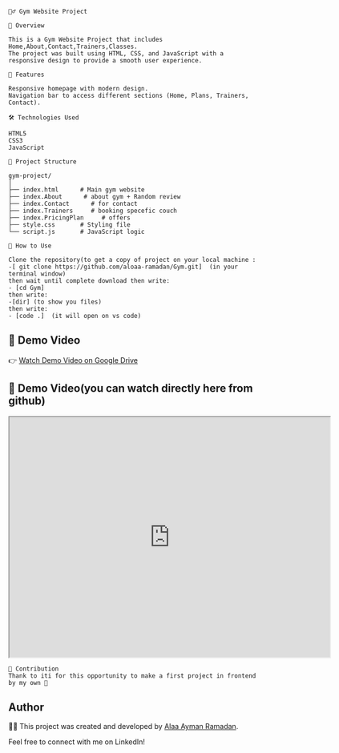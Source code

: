 `🏋‍♂ Gym Website Project`

`📌 Overview`
```
This is a Gym Website Project that includes Home,About,Contact,Trainers,Classes.
The project was built using HTML, CSS, and JavaScript with a responsive design to provide a smooth user experience.
```

`🚀 Features`
```
Responsive homepage with modern design.
Navigation bar to access different sections (Home, Plans, Trainers, Contact).
```
`🛠 Technologies Used`

```
HTML5
CSS3
JavaScript
```

`📂 Project Structure`
```
gym-project/
│
├── index.html      # Main gym website
├── index.About      # about gym + Random review
├── index.Contact      # for contact
├── index.Trainers     # booking specefic couch
├── index.PricingPlan     # offers
├── style.css       # Styling file
└── script.js       # JavaScript logic
```

`🔑 How to Use`
```
Clone the repository(to get a copy of project on your local machine :
-[ git clone https://github.com/aloaa-ramadan/Gym.git]  (in your terminal window)
then wait until complete download then write:
- [cd Gym]
then write:
-[dir] (to show you files)
then write:
- [code .]  (it will open on vs code)
```


## 🎥 Demo Video
👉 [Watch Demo Video on Google Drive](https://drive.google.com/file/d/1x4DOjIYXEZkrQ9TVWb1gVkNtPqMo69Ut/preview)



## 🎥 Demo Video(you can watch directly here from github)
<iframe src="https://drive.google.com/file/d/1x4DOjIYXEZkrQ9TVWb1gVkNtPqMo69Ut/preview" width="640" height="480" allow="autoplay"></iframe>

```
🤝 Contribution
Thank to iti for this opportunity to make a first project in frontend by my own 🥰

```
## Author

👩‍💻 This project was created and developed by [Alaa Ayman Ramadan](https://www.linkedin.com/in/alaa-ramadan-89116232a).

Feel free to connect with me on LinkedIn!


